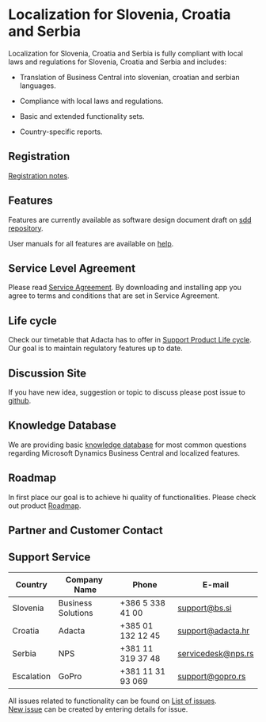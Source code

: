 # Localization for Slovenia, Croatia and Serbia

Localization for Slovenia, Croatia and Serbia is fully compliant with local laws and regulations for Slovenia, Croatia and Serbia and includes:

- Translation of Business Central into slovenian, croatian and serbian languages.

- Compliance with local laws and regulations.

- Basic and extended functionality sets.

- Country-specific reports.

## Registration

[Registration notes](Registration.md).

## Features

Features are currently available as software design document draft on [sdd repository](https://github.com/AdriaticOrg/sdd).<br>

User manuals for all features are available on [help](https://github.com/AdriaticOrg/help).

## Service Level Agreement

Please read [Service Agreement](ServiceAgreement.md). By downloading and installing app you agree to terms and conditions that are set in Service Agreement. 

## Life cycle

Check our timetable that Adacta has to offer in [Support Product Life cycle](SupportProductLifeCycle.md). Our goal is to maintain regulatory features up to date.

## Discussion Site

If you have new idea, suggestion or topic to discuss please post issue to [github](https://github.com/AdriaticOrg/app/issues).

## Knowledge Database

We are providing basic [knowledge database](https://github.com/AdriaticOrg/app/issues) for most common questions regarding Microsoft Dynamics Business Central and localized features.  

## Roadmap

In first place our goal is to achieve hi quality of functionalities. Please check out product [Roadmap](Roadmap.md).

## Partner and Customer Contact

## Support Service

Country|Company ​Name|​Phone|​E-mail
-------|------------|-----|------
Slovenia|Business Solutions|+386 5 338 41 00|support@bs.si
Croatia|Adacta|+385 01 132 12 45|support@adacta.hr
Serbia|NPS|+381 11 319 37 48|servicedesk@nps.rs
Escalation|GoPro|+381 11 31 93 069|support@gopro.rs

All issues related to functionality can be found on [List of issues](https://github.com/AdriaticOrg/app/issues).<br> 
[New issue](https://github.com/AdriaticOrg/app/issues/new) can be created by entering details for issue.